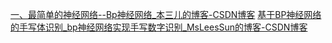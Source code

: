 [一、最简单的神经网络--Bp神经网络_本三儿的博客-CSDN博客](https://blog.csdn.net/weixin_40432828/article/details/82192709)
[基于BP神经网络的手写体识别_bp神经网络实现手写数字识别_MsLeesSun的博客-CSDN博客](https://blog.csdn.net/Haa__/article/details/106902589)

